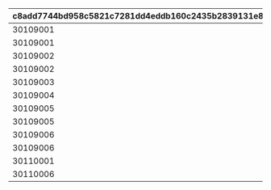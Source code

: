 |c8add7744bd958c5821c7281dd4eddb160c2435b2839131e88f804b9ebab7325|ac032c5470f1785c7f3405abad455f6a8ba5bcca328a348001adaadfe91c4569|07f7ffe858d2f9e0389ff778f436d962f903551412d8d0a3da4e2c4f67d04b2f|ccbca93988bb023f1a4b167e2e1bb01df774e1e174846b7e40f79b25c2dff90a|7b2612e3d7561589af660e232912dda427c1553d4e0f4cb9c1961d5102ce1cb4|
| --- | --- | --- | --- | --- |
|30109001|8|100|91002|1|
|30109001|2|10|20002|2|
|30109002|8|100|91002|3|
|30109002|12|40000|94002|4|
|30109003|8|300|91002|5|
|30109004|8|500|91002|6|
|30109005|8|500|91002|7|
|30109005|12|1000000|94002|8|
|30109006|8|500|91002|9|
|30109006|12|500000|94002|10|
|30110001|8|600|91002|11|
|30110006|12|200000|94002|12|